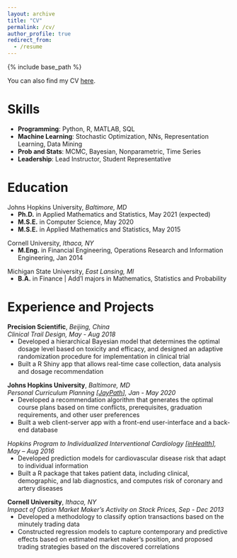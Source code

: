 ```yaml
---
layout: archive
title: "CV"
permalink: /cv/
author_profile: true
redirect_from:
  - /resume
---
```


{% include base_path %}

You can also find my CV <a href="https://longwang-jhu.github.io/files/CV - Long Wang.pdf">here</a>.

Skills
======
<ul>
  <li><b>Programming</b>: Python, R, MATLAB, SQL</li>
  <li><b>Machine Learning</b>: Stochastic Optimization, NNs, Representation Learning, Data Mining</li>
  <li><b>Prob and Stats</b>: MCMC, Bayesian, Nonparametric, Time Series</li>
  <li><b>Leadership</b>: Lead Instructor, Student Representative</li>
</ul>

Education
======
Johns Hopkins University, <i>Baltimore, MD</i>
<ul style="margin-top: -15px">
  <li><b>Ph.D.</b> in Applied Mathematics and Statistics, May 2021 (expected)</li>
  <li><b>M.S.E.</b> in Computer Science, May 2020</li>
  <li><b>M.S.E.</b> in Applied Mathematics and Statistics, May 2015</li>
</ul>

Cornell University, <i>Ithaca, NY</i>
<ul style="margin-top: -15px">
  <li><b>M.Eng.</b> in Financial Engineering, Operations Research and Information Engineering, Jan 2014</li>
</ul>

Michigan State University, <i>East Lansing, MI</i>
<ul style="margin-top: -15px">
  <li><b>B.A.</b> in Finance | Add’l majors in Mathematics, Statistics and Probability</li>
</ul>

Experience and Projects
======
<b>Precision Scientific</b>, <i>Beijing, China</i><br>
<i>Clinical Trail Design, May - Aug 2018</i>
<ul style="margin-top: -15px">
  <li>Developed a hierarchical Bayesian model that determines the optimal dosage level based on toxicity and efficacy, and designed an adaptive randomization procedure for implementation in clinical trial</li>
  <li>Built a R Shiny app that allows real-time case collection, data analysis and dosage recommendation</li>
</ul>

<b>Johns Hopkins University</b>, <i>Baltimore, MD</i><br>
<i>Personal Curriculum Planning [<a href="https://github.com/longwangjhu/JayPath">JayPath</a>], Jan - May 2020</i>
<ul style="margin-top: -15px">
  <li>Developed a recommendation algorithm that generates the optimal course plans based on time conflicts, prerequisites, graduation requirements, and other user preferences</li>
  <li>Built a web client-server app with a front-end user-interface and a back-end database</li>
</ul>

<i>Hopkins Program to Individualized Interventional Cardiology [<a href="https://www.hopkinsmedicine.org/inhealth/index.html">inHealth</a>], May – Aug 2016</i>
<ul style="margin-top: -15px">
  <li>Developed prediction models for cardiovascular disease risk that adapt to individual information</li>
  <li>Built a R package that takes patient data, including clinical, demographic, and lab diagnostics, and computes risk of coronary and artery diseases</li>
</ul>

<b>Cornell University</b>, <i>Ithaca, NY</i><br>
<i>Impact of Option Market Maker’s Activity on Stock Prices, Sep - Dec 2013</i>
<ul style="margin-top: -15px">
  <li>Developed a methodology to classify option transactions based on the minutely trading data</li>
  <li>Constructed regression models to capture contemporary and predictive effects based on estimated market maker’s position, and proposed trading strategies based on the discovered correlations</li>
</ul>

<!---
Publications
======
  <ul>{% for post in site.publications %}
    {% include archive-single-cv.html %}
  {% endfor %}</ul>
  
Talks
======
  <ul>{% for post in site.talks %}
    {% include archive-single-talk-cv.html %}
  {% endfor %}</ul>
  
Teaching
======
  <ul>{% for post in site.teaching %}
    {% include archive-single-cv.html %}
  {% endfor %}</ul>

Service and leadership
======
* Currently signed in to 43 different slack teams
--->